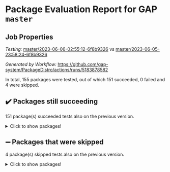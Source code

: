 # Package Evaluation Report for GAP `master`

## Job Properties

*Testing:* [master/2023-06-06-02:55:12-6f8b9326](https://github.com/gap-system/PackageDistro/blob/data/reports/master/2023-06-06-02:55:12-6f8b9326) vs [master/2023-06-05-23:58:24-6f8b9326](https://github.com/gap-system/PackageDistro/blob/data/reports/master/2023-06-05-23:58:24-6f8b9326)

*Generated by Workflow:* https://github.com/gap-system/PackageDistro/actions/runs/5183878582

In total, 155 packages were tested, out of which 151 succeeded, 0 failed and 4 were skipped.

## :heavy_check_mark: Packages still succeeding

151 package(s) succeeded tests also on the previous version.
<details><summary>Click to show packages!</summary>

- 4ti2interface 2023.02-04 [(success)](https://github.com/gap-system/PackageDistro/actions/runs/5183878582/jobs/9342420981)
- ace 5.6.2 [(success)](https://github.com/gap-system/PackageDistro/actions/runs/5183878582/jobs/9342421117)
- aclib 1.3.2 [(success)](https://github.com/gap-system/PackageDistro/actions/runs/5183878582/jobs/9342421219)
- agt 0.3.1 [(success)](https://github.com/gap-system/PackageDistro/actions/runs/5183878582/jobs/9342421293)
- alnuth 3.2.1 [(success)](https://github.com/gap-system/PackageDistro/actions/runs/5183878582/jobs/9342421375)
- anupq 3.3.0 [(success)](https://github.com/gap-system/PackageDistro/actions/runs/5183878582/jobs/9342421463)
- atlasrep 2.1.6 [(success)](https://github.com/gap-system/PackageDistro/actions/runs/5183878582/jobs/9342421553)
- autodoc 2022.10.20 [(success)](https://github.com/gap-system/PackageDistro/actions/runs/5183878582/jobs/9342421653)
- automata 1.15 [(success)](https://github.com/gap-system/PackageDistro/actions/runs/5183878582/jobs/9342421758)
- automgrp 1.3.2 [(success)](https://github.com/gap-system/PackageDistro/actions/runs/5183878582/jobs/9342421844)
- autpgrp 1.11 [(success)](https://github.com/gap-system/PackageDistro/actions/runs/5183878582/jobs/9342421930)
- cap 2023.05-12 [(success)](https://github.com/gap-system/PackageDistro/actions/runs/5183878582/jobs/9342422036)
- caratinterface 2.3.5 [(success)](https://github.com/gap-system/PackageDistro/actions/runs/5183878582/jobs/9342422132)
- cddinterface 2022.11.01 [(success)](https://github.com/gap-system/PackageDistro/actions/runs/5183878582/jobs/9342422240)
- circle 1.6.6 [(success)](https://github.com/gap-system/PackageDistro/actions/runs/5183878582/jobs/9342422324)
- classicpres 1.22 [(success)](https://github.com/gap-system/PackageDistro/actions/runs/5183878582/jobs/9342422402)
- cohomolo 1.6.11 [(success)](https://github.com/gap-system/PackageDistro/actions/runs/5183878582/jobs/9342422479)
- congruence 1.2.5 [(success)](https://github.com/gap-system/PackageDistro/actions/runs/5183878582/jobs/9342422558)
- corelg 1.56 [(success)](https://github.com/gap-system/PackageDistro/actions/runs/5183878582/jobs/9342422637)
- crime 1.6 [(success)](https://github.com/gap-system/PackageDistro/actions/runs/5183878582/jobs/9342422727)
- crisp 1.4.6 [(success)](https://github.com/gap-system/PackageDistro/actions/runs/5183878582/jobs/9342422794)
- crypting 0.10.4 [(success)](https://github.com/gap-system/PackageDistro/actions/runs/5183878582/jobs/9342422875)
- cryst 4.1.26 [(success)](https://github.com/gap-system/PackageDistro/actions/runs/5183878582/jobs/9342422961)
- crystcat 1.1.10 [(success)](https://github.com/gap-system/PackageDistro/actions/runs/5183878582/jobs/9342423047)
- ctbllib 1.3.6 [(success)](https://github.com/gap-system/PackageDistro/actions/runs/5183878582/jobs/9342423167)
- cubefree 1.19 [(success)](https://github.com/gap-system/PackageDistro/actions/runs/5183878582/jobs/9342423261)
- curlinterface 2.3.2 [(success)](https://github.com/gap-system/PackageDistro/actions/runs/5183878582/jobs/9342423343)
- cvec 2.8.1 [(success)](https://github.com/gap-system/PackageDistro/actions/runs/5183878582/jobs/9342423458)
- datastructures 0.3.0 [(success)](https://github.com/gap-system/PackageDistro/actions/runs/5183878582/jobs/9342423549)
- deepthought 1.0.6 [(success)](https://github.com/gap-system/PackageDistro/actions/runs/5183878582/jobs/9342423639)
- design 1.8 [(success)](https://github.com/gap-system/PackageDistro/actions/runs/5183878582/jobs/9342423730)
- difsets 2.3.1 [(success)](https://github.com/gap-system/PackageDistro/actions/runs/5183878582/jobs/9342423820)
- digraphs 1.6.2 [(success)](https://github.com/gap-system/PackageDistro/actions/runs/5183878582/jobs/9342423897)
- edim 1.3.7 [(success)](https://github.com/gap-system/PackageDistro/actions/runs/5183878582/jobs/9342423981)
- example 4.3.4 [(success)](https://github.com/gap-system/PackageDistro/actions/runs/5183878582/jobs/9342424051)
- examplesforhomalg 2023.02-04 [(success)](https://github.com/gap-system/PackageDistro/actions/runs/5183878582/jobs/9342424132)
- factint 1.6.3 [(success)](https://github.com/gap-system/PackageDistro/actions/runs/5183878582/jobs/9342424210)
- ferret 1.0.9 [(success)](https://github.com/gap-system/PackageDistro/actions/runs/5183878582/jobs/9342424299)
- fga 1.5.0 [(success)](https://github.com/gap-system/PackageDistro/actions/runs/5183878582/jobs/9342424382)
- fining 1.5.5 [(success)](https://github.com/gap-system/PackageDistro/actions/runs/5183878582/jobs/9342424461)
- float 1.0.3 [(success)](https://github.com/gap-system/PackageDistro/actions/runs/5183878582/jobs/9342424535)
- format 1.4.3 [(success)](https://github.com/gap-system/PackageDistro/actions/runs/5183878582/jobs/9342424610)
- forms 1.2.9 [(success)](https://github.com/gap-system/PackageDistro/actions/runs/5183878582/jobs/9342424687)
- fplsa 1.2.6 [(success)](https://github.com/gap-system/PackageDistro/actions/runs/5183878582/jobs/9342424787)
- fr 2.4.12 [(success)](https://github.com/gap-system/PackageDistro/actions/runs/5183878582/jobs/9342424873)
- francy 2.0.3 [(success)](https://github.com/gap-system/PackageDistro/actions/runs/5183878582/jobs/9342424955)
- fwtree 1.3 [(success)](https://github.com/gap-system/PackageDistro/actions/runs/5183878582/jobs/9342425007)
- gapdoc 1.6.6 [(success)](https://github.com/gap-system/PackageDistro/actions/runs/5183878582/jobs/9342425079)
- gauss 2023.02-04 [(success)](https://github.com/gap-system/PackageDistro/actions/runs/5183878582/jobs/9342425140)
- gaussforhomalg 2023.02-04 [(success)](https://github.com/gap-system/PackageDistro/actions/runs/5183878582/jobs/9342425205)
- gbnp 1.0.5 [(success)](https://github.com/gap-system/PackageDistro/actions/runs/5183878582/jobs/9342425281)
- generalizedmorphismsforcap 2023.03-01 [(success)](https://github.com/gap-system/PackageDistro/actions/runs/5183878582/jobs/9342425352)
- genss 1.6.8 [(success)](https://github.com/gap-system/PackageDistro/actions/runs/5183878582/jobs/9342425408)
- gradedmodules 2023.02-04 [(success)](https://github.com/gap-system/PackageDistro/actions/runs/5183878582/jobs/9342425491)
- gradedringforhomalg 2023.02-04 [(success)](https://github.com/gap-system/PackageDistro/actions/runs/5183878582/jobs/9342425556)
- grape 4.9.0 [(success)](https://github.com/gap-system/PackageDistro/actions/runs/5183878582/jobs/9342425627)
- groupoids 1.73 [(success)](https://github.com/gap-system/PackageDistro/actions/runs/5183878582/jobs/9342425704)
- grpconst 2.6.4 [(success)](https://github.com/gap-system/PackageDistro/actions/runs/5183878582/jobs/9342425759)
- guarana 0.96.3 [(success)](https://github.com/gap-system/PackageDistro/actions/runs/5183878582/jobs/9342425829)
- guava 3.18 [(success)](https://github.com/gap-system/PackageDistro/actions/runs/5183878582/jobs/9342425890)
- hap 1.56 [(success)](https://github.com/gap-system/PackageDistro/actions/runs/5183878582/jobs/9342425970)
- hapcryst 0.1.15 [(success)](https://github.com/gap-system/PackageDistro/actions/runs/5183878582/jobs/9342426040)
- hecke 1.5.3 [(success)](https://github.com/gap-system/PackageDistro/actions/runs/5183878582/jobs/9342426117)
- help 3.5 [(success)](https://github.com/gap-system/PackageDistro/actions/runs/5183878582/jobs/9342426189)
- homalg 2023.02-05 [(success)](https://github.com/gap-system/PackageDistro/actions/runs/5183878582/jobs/9342426253)
- homalgtocas 2023.02-04 [(success)](https://github.com/gap-system/PackageDistro/actions/runs/5183878582/jobs/9342426310)
- idrel 2.45 [(success)](https://github.com/gap-system/PackageDistro/actions/runs/5183878582/jobs/9342426370)
- images 1.3.1 [(success)](https://github.com/gap-system/PackageDistro/actions/runs/5183878582/jobs/9342426438)
- intpic 0.3.0 [(success)](https://github.com/gap-system/PackageDistro/actions/runs/5183878582/jobs/9342426488)
- io 4.8.1 [(success)](https://github.com/gap-system/PackageDistro/actions/runs/5183878582/jobs/9342426555)
- io_forhomalg 2023.02-04 [(success)](https://github.com/gap-system/PackageDistro/actions/runs/5183878582/jobs/9342426625)
- irredsol 1.4.4 [(success)](https://github.com/gap-system/PackageDistro/actions/runs/5183878582/jobs/9342426688)
- json 2.1.1 [(success)](https://github.com/gap-system/PackageDistro/actions/runs/5183878582/jobs/9342426755)
- jupyterkernel 1.5.0 [(success)](https://github.com/gap-system/PackageDistro/actions/runs/5183878582/jobs/9342426819)
- jupyterviz 1.5.6 [(success)](https://github.com/gap-system/PackageDistro/actions/runs/5183878582/jobs/9342426881)
- kan 1.35 [(success)](https://github.com/gap-system/PackageDistro/actions/runs/5183878582/jobs/9342426932)
- kbmag 1.5.11 [(success)](https://github.com/gap-system/PackageDistro/actions/runs/5183878582/jobs/9342427005)
- laguna 3.9.6 [(success)](https://github.com/gap-system/PackageDistro/actions/runs/5183878582/jobs/9342427080)
- liealgdb 2.2.1 [(success)](https://github.com/gap-system/PackageDistro/actions/runs/5183878582/jobs/9342427174)
- liepring 2.8 [(success)](https://github.com/gap-system/PackageDistro/actions/runs/5183878582/jobs/9342427261)
- liering 2.4.2 [(success)](https://github.com/gap-system/PackageDistro/actions/runs/5183878582/jobs/9342427343)
- linearalgebraforcap 2023.06-01 [(success)](https://github.com/gap-system/PackageDistro/actions/runs/5183878582/jobs/9342427429)
- localizeringforhomalg 2023.02-04 [(success)](https://github.com/gap-system/PackageDistro/actions/runs/5183878582/jobs/9342427518)
- loops 3.4.3 [(success)](https://github.com/gap-system/PackageDistro/actions/runs/5183878582/jobs/9342427596)
- lpres 1.0.3 [(success)](https://github.com/gap-system/PackageDistro/actions/runs/5183878582/jobs/9342427685)
- majoranaalgebras 1.5.1 [(success)](https://github.com/gap-system/PackageDistro/actions/runs/5183878582/jobs/9342427778)
- mapclass 1.4.6 [(success)](https://github.com/gap-system/PackageDistro/actions/runs/5183878582/jobs/9342427853)
- matgrp 0.70 [(success)](https://github.com/gap-system/PackageDistro/actions/runs/5183878582/jobs/9342427970)
- matricesforhomalg 2023.02-04 [(success)](https://github.com/gap-system/PackageDistro/actions/runs/5183878582/jobs/9342428068)
- modisom 2.5.4 [(success)](https://github.com/gap-system/PackageDistro/actions/runs/5183878582/jobs/9342428139)
- modulepresentationsforcap 2023.06-01 [(success)](https://github.com/gap-system/PackageDistro/actions/runs/5183878582/jobs/9342428303)
- modules 2023.02-04 [(success)](https://github.com/gap-system/PackageDistro/actions/runs/5183878582/jobs/9342428425)
- monoidalcategories 2023.05-03 [(success)](https://github.com/gap-system/PackageDistro/actions/runs/5183878582/jobs/9342428515)
- nconvex 2022.09-01 [(success)](https://github.com/gap-system/PackageDistro/actions/runs/5183878582/jobs/9342428598)
- nilmat 1.4.2 [(success)](https://github.com/gap-system/PackageDistro/actions/runs/5183878582/jobs/9342428695)
- nock 1.5 [(success)](https://github.com/gap-system/PackageDistro/actions/runs/5183878582/jobs/9342428775)
- normalizinterface 1.3.6 [(success)](https://github.com/gap-system/PackageDistro/actions/runs/5183878582/jobs/9342428859)
- nq 2.5.10 [(success)](https://github.com/gap-system/PackageDistro/actions/runs/5183878582/jobs/9342428946)
- numericalsgps 1.3.1 [(success)](https://github.com/gap-system/PackageDistro/actions/runs/5183878582/jobs/9342429036)
- openmath 11.5.3 [(success)](https://github.com/gap-system/PackageDistro/actions/runs/5183878582/jobs/9342429116)
- orb 4.9.0 [(success)](https://github.com/gap-system/PackageDistro/actions/runs/5183878582/jobs/9342429208)
- packagemanager 1.4.1 [(success)](https://github.com/gap-system/PackageDistro/actions/runs/5183878582/jobs/9342429286)
- patternclass 2.4.3 [(success)](https://github.com/gap-system/PackageDistro/actions/runs/5183878582/jobs/9342429365)
- permut 2.0.4 [(success)](https://github.com/gap-system/PackageDistro/actions/runs/5183878582/jobs/9342429447)
- polenta 1.3.10 [(success)](https://github.com/gap-system/PackageDistro/actions/runs/5183878582/jobs/9342429540)
- polymaking 0.8.6 [(success)](https://github.com/gap-system/PackageDistro/actions/runs/5183878582/jobs/9342429614)
- primgrp 3.4.4 [(success)](https://github.com/gap-system/PackageDistro/actions/runs/5183878582/jobs/9342429698)
- profiling 2.5.2 [(success)](https://github.com/gap-system/PackageDistro/actions/runs/5183878582/jobs/9342429775)
- qpa 1.34 [(success)](https://github.com/gap-system/PackageDistro/actions/runs/5183878582/jobs/9342429853)
- quagroup 1.8.3 [(success)](https://github.com/gap-system/PackageDistro/actions/runs/5183878582/jobs/9342429939)
- radiroot 2.9 [(success)](https://github.com/gap-system/PackageDistro/actions/runs/5183878582/jobs/9342430024)
- rcwa 4.7.1 [(success)](https://github.com/gap-system/PackageDistro/actions/runs/5183878582/jobs/9342430109)
- rds 1.8 [(success)](https://github.com/gap-system/PackageDistro/actions/runs/5183878582/jobs/9342430194)
- recog 1.4.2 [(success)](https://github.com/gap-system/PackageDistro/actions/runs/5183878582/jobs/9342430252)
- repndecomp 1.3.0 [(success)](https://github.com/gap-system/PackageDistro/actions/runs/5183878582/jobs/9342430320)
- repsn 3.1.1 [(success)](https://github.com/gap-system/PackageDistro/actions/runs/5183878582/jobs/9342430398)
- resclasses 4.7.3 [(success)](https://github.com/gap-system/PackageDistro/actions/runs/5183878582/jobs/9342430461)
- ringsforhomalg 2023.02-05 [(success)](https://github.com/gap-system/PackageDistro/actions/runs/5183878582/jobs/9342430524)
- sco 2023.02-04 [(success)](https://github.com/gap-system/PackageDistro/actions/runs/5183878582/jobs/9342430592)
- scscp 2.4.1 [(success)](https://github.com/gap-system/PackageDistro/actions/runs/5183878582/jobs/9342430682)
- semigroups 5.2.1 [(success)](https://github.com/gap-system/PackageDistro/actions/runs/5183878582/jobs/9342430766)
- sglppow 2.3 [(success)](https://github.com/gap-system/PackageDistro/actions/runs/5183878582/jobs/9342430854)
- sgpviz 0.999.5 [(success)](https://github.com/gap-system/PackageDistro/actions/runs/5183878582/jobs/9342430932)
- simpcomp 2.1.14 [(success)](https://github.com/gap-system/PackageDistro/actions/runs/5183878582/jobs/9342431014)
- singular 2023.02.09 [(success)](https://github.com/gap-system/PackageDistro/actions/runs/5183878582/jobs/9342431098)
- sl2reps 1.1 [(success)](https://github.com/gap-system/PackageDistro/actions/runs/5183878582/jobs/9342431171)
- sla 1.5.3 [(success)](https://github.com/gap-system/PackageDistro/actions/runs/5183878582/jobs/9342431253)
- smallgrp 1.5.3 [(success)](https://github.com/gap-system/PackageDistro/actions/runs/5183878582/jobs/9342431342)
- smallsemi 0.6.13 [(success)](https://github.com/gap-system/PackageDistro/actions/runs/5183878582/jobs/9342431415)
- sonata 2.9.6 [(success)](https://github.com/gap-system/PackageDistro/actions/runs/5183878582/jobs/9342431503)
- sophus 1.27 [(success)](https://github.com/gap-system/PackageDistro/actions/runs/5183878582/jobs/9342431574)
- spinsym 1.5.2 [(success)](https://github.com/gap-system/PackageDistro/actions/runs/5183878582/jobs/9342431647)
- standardff 0.9.4 [(success)](https://github.com/gap-system/PackageDistro/actions/runs/5183878582/jobs/9342431725)
- symbcompcc 1.3.2 [(success)](https://github.com/gap-system/PackageDistro/actions/runs/5183878582/jobs/9342431811)
- thelma 1.3 [(success)](https://github.com/gap-system/PackageDistro/actions/runs/5183878582/jobs/9342431895)
- tomlib 1.2.9 [(success)](https://github.com/gap-system/PackageDistro/actions/runs/5183878582/jobs/9342431985)
- toolsforhomalg 2023.05-01 [(success)](https://github.com/gap-system/PackageDistro/actions/runs/5183878582/jobs/9342432073)
- toric 1.9.5 [(success)](https://github.com/gap-system/PackageDistro/actions/runs/5183878582/jobs/9342432172)
- toricvarieties 2022.07.13 [(success)](https://github.com/gap-system/PackageDistro/actions/runs/5183878582/jobs/9342432248)
- transgrp 3.6.4 [(success)](https://github.com/gap-system/PackageDistro/actions/runs/5183878582/jobs/9342432369)
- ugaly 4.0.3 [(success)](https://github.com/gap-system/PackageDistro/actions/runs/5183878582/jobs/9342432467)
- unipot 1.5 [(success)](https://github.com/gap-system/PackageDistro/actions/runs/5183878582/jobs/9342432555)
- unitlib 4.2.0 [(success)](https://github.com/gap-system/PackageDistro/actions/runs/5183878582/jobs/9342432637)
- utils 0.82 [(success)](https://github.com/gap-system/PackageDistro/actions/runs/5183878582/jobs/9342432727)
- uuid 0.7 [(success)](https://github.com/gap-system/PackageDistro/actions/runs/5183878582/jobs/9342432843)
- walrus 0.9991 [(success)](https://github.com/gap-system/PackageDistro/actions/runs/5183878582/jobs/9342432951)
- wedderga 4.10.4 [(success)](https://github.com/gap-system/PackageDistro/actions/runs/5183878582/jobs/9342433057)
- xmod 2.91 [(success)](https://github.com/gap-system/PackageDistro/actions/runs/5183878582/jobs/9342433132)
- xmodalg 1.23 [(success)](https://github.com/gap-system/PackageDistro/actions/runs/5183878582/jobs/9342433213)
- yangbaxter 0.10.3 [(success)](https://github.com/gap-system/PackageDistro/actions/runs/5183878582/jobs/9342433276)
- zeromqinterface 0.14 [(success)](https://github.com/gap-system/PackageDistro/actions/runs/5183878582/jobs/9342433354)
</details>

## :heavy_minus_sign: Packages that were skipped

4 package(s) skipped tests also on the previous version.
<details><summary>Click to show packages!</summary>

- browse 1.8.21 [(skipped)](https://github.com/gap-system/PackageDistro/actions/runs/5183878582/jobs/9342251250)
- itc 1.5.1 [(skipped)](https://github.com/gap-system/PackageDistro/actions/runs/5183878582/jobs/9342251250)
- polycyclic 2.16 [(skipped)](https://github.com/gap-system/PackageDistro/actions/runs/5183878582/jobs/9342251250)
- xgap 4.31 [(skipped)](https://github.com/gap-system/PackageDistro/actions/runs/5183878582/jobs/9342251250)
</details>

